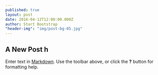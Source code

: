 ```yaml
---
published: true
layout: post
date: 2016-04-12T12:00:00.000Z
author: Start Bootstrap
"header-img": "img/post-bg-05.jpg"
---
```






## A New Post h

Enter text in [Markdown](http://daringfireball.net/projects/markdown/). Use the toolbar above, or click the **?** button for formatting help.
